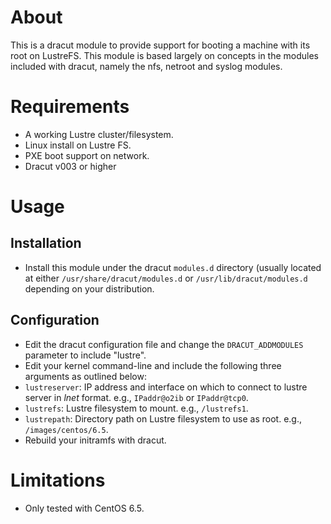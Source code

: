 # About

This is a dracut module to provide support for booting a machine with
its root on LustreFS.  This module is based largely on concepts in the
modules included with dracut, namely the nfs, netroot and syslog
modules.

# Requirements

 - A working Lustre cluster/filesystem.
 - Linux install on Lustre FS.
 - PXE boot support on network.
 - Dracut v003 or higher

# Usage

## Installation

 - Install this module under the dracut `modules.d` directory (usually
   located at either `/usr/share/dracut/modules.d` or
   `/usr/lib/dracut/modules.d` depending on your distribution.

## Configuration

 - Edit the dracut configuration file and change the
   `DRACUT_ADDMODULES` parameter to include "lustre".
 - Edit your kernel command-line and include the following three
   arguments as outlined below:
  - `lustreserver`: IP address and interface on which to connect to
   lustre server in *lnet* format. e.g., `IPaddr@o2ib` or
   `IPaddr@tcp0`.
  - `lustrefs`: Lustre filesystem to mount. e.g., `/lustrefs1`.
  - `lustrepath`: Directory path on Lustre filesystem to use as root.
   e.g., `/images/centos/6.5`.
 - Rebuild your initramfs with dracut.

# Limitations

 - Only tested with CentOS 6.5.
